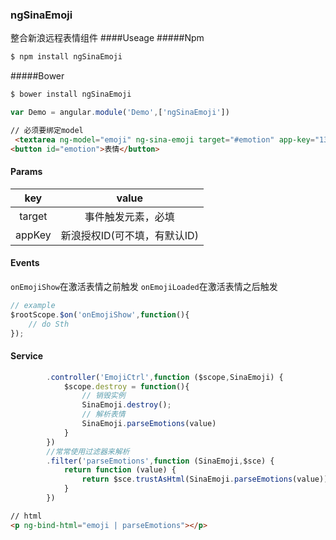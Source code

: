 ### ngSinaEmoji
整合新浪远程表情组件
####Useage
#####Npm
```js
$ npm install ngSinaEmoji
```
#####Bower
```js
$ bower install ngSinaEmoji
```

```js
var Demo = angular.module('Demo',['ngSinaEmoji'])
```
```html
// 必须要绑定model
 <textarea ng-model="emoji" ng-sina-emoji target="#emotion" app-key="1362404091" cols="50" rows="5"></textarea>
<button id="emotion">表情</button>
```
#### Params
| key  |           value           |
| :--: | :--------------------: |
|  target  |          事件触发元素，必填         |
|  appKey  |         新浪授权ID(可不填，有默认ID)          |
#### Events

<code>onEmojiShow</code>在激活表情之前触发
<code>onEmojiLoaded</code>在激活表情之后触发
```js
// example
$rootScope.$on('onEmojiShow',function(){
    // do Sth
});
```

#### Service

```js
        .controller('EmojiCtrl',function ($scope,SinaEmoji) {
            $scope.destroy = function(){
                // 销毁实例
                SinaEmoji.destroy();
                // 解析表情
                SinaEmoji.parseEmotions(value)
            }
        })
        //常常使用过滤器来解析
        .filter('parseEmotions',function (SinaEmoji,$sce) {
            return function (value) {
                return $sce.trustAsHtml(SinaEmoji.parseEmotions(value));
            }
        })
```
```html
// html
<p ng-bind-html="emoji | parseEmotions"></p>
```
